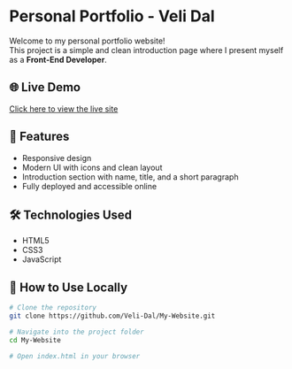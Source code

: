 # Personal Portfolio - Veli Dal

Welcome to my personal portfolio website!  
This project is a simple and clean introduction page where I present myself as a **Front-End Developer**.

## 🌐 Live Demo

[Click here to view the live site](https://Veli-Dal.github.io/My-Website/)

## 📌 Features

- Responsive design
- Modern UI with icons and clean layout
- Introduction section with name, title, and a short paragraph
- Fully deployed and accessible online

## 🛠️ Technologies Used

- HTML5  
- CSS3  
- JavaScript  


## 📂 How to Use Locally

```bash
# Clone the repository
git clone https://github.com/Veli-Dal/My-Website.git

# Navigate into the project folder
cd My-Website

# Open index.html in your browser
